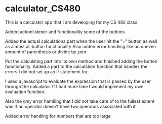 # calculator_CS480
This is a calculator app that I am developing for my CS 480 class

Added actionlistener and functionality some of the buttons

Added the actual calculations part when the user hit the "=" button
as well as almost all button functionality
Also added error handling like an uneven amount of parenthesis or divide by zero

Put the calculating part into its own method and finished adding the button functionality. 
Added a part to the calculation function that handles the errors I did not set up an if statement for.

I used a javascript to evaluate the expression that is passed by the user through the calculator.
If I had more time I would implement my own evaluation function.

Also the only error handling that I did not take care of to the fullest extent was if an operator doesn't 
have two operands associated with it. 

Added error handling for numbers that are too large
